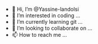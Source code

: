 - 👋 Hi, I’m @Yassine-landolsi
- 👀 I’m interested in coding ...
- 🌱 I’m currently learning git ...
- 💞️ I’m looking to collaborate on ...
- 📫 How to reach me ...

<!---
Yassine-landolsi/Yassine-landolsi is a ✨ special ✨ repository because its `README.md` (this file) appears on your GitHub profile.
You can click the Preview link to take a look at your changes.
--->
